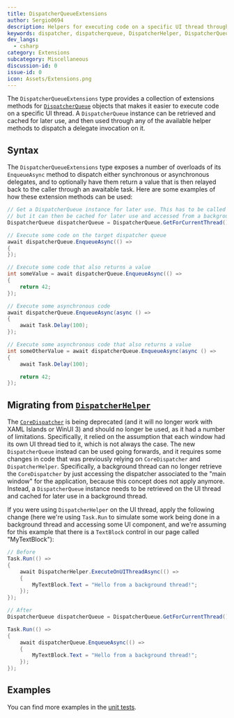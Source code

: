 ```yaml
---
title: DispatcherQueueExtensions
author: Sergio0694
description: Helpers for executing code on a specific UI thread through a DispatcherQueue instance.
keywords: dispatcher, dispatcherqueue, DispatcherHelper, DispatcherQueueExtensions
dev_langs:
  - csharp
category: Extensions
subcategory: Miscellaneous
discussion-id: 0
issue-id: 0
icon: Assets/Extensions.png
---
```


The `DispatcherQueueExtensions` type provides a collection of extensions methods for [`DispatcherQueue`](https://learn.microsoft.com/uwp/api/windows.system.dispatcherqueue) objects that makes it easier to execute code on a specific UI thread. A `DispatcherQueue` instance can be retrieved and cached for later use, and then used through any of the available helper methods to dispatch a delegate invocation on it.

## Syntax

The `DispatcherQueueExtensions` type exposes a number of overloads of its `EnqueueAsync` method to dispatch either synchronous or asynchronous delegates, and to optionally have them return a value that is then relayed back to the caller through an awaitable task. Here are some examples of how these extension methods can be used:

```csharp
// Get a DispatcherQueue instance for later use. This has to be called on the UI thread,
// but it can then be cached for later use and accessed from a background thread as well.
DispatcherQueue dispatcherQueue = DispatcherQueue.GetForCurrentThread();

// Execute some code on the target dispatcher queue
await dispatcherQueue.EnqueueAsync(() =>
{
});

// Execute some code that also returns a value
int someValue = await dispatcherQueue.EnqueueAsync(() =>
{
    return 42;
});

// Execute some asynchronous code
await dispatcherQueue.EnqueueAsync(async () =>
{
    await Task.Delay(100);
});

// Execute some asynchronous code that also returns a value
int someOtherValue = await dispatcherQueue.EnqueueAsync(async () =>
{
    await Task.Delay(100);

    return 42;
});
```

## Migrating from [`DispatcherHelper`](..\helpers\DispatcherHelper.md)

The [`CoreDispatcher`](https://learn.microsoft.com/uwp/api/windows.ui.core.coredispatcher) is being deprecated (and it will no longer work with XAML Islands or WinUI 3) and should no longer be used, as it had a number of limitations. Specifically, it relied on the assumption that each window had its own UI thread tied to it, which is not always the case. The new `DispatcherQueue` instead can be used going forwards, and it requires some changes in code that was previously relying on `CoreDispatcher` and `DispatcherHelper`. Specifically, a background thread can no longer retrieve the `CoreDispatcher` by just accessing the dispatcher associated to the "main window" for the application, because this concept does not apply anymore. Instead, a `DispatcherQueue` instance needs to be retrieved on the UI thread and cached for later use in a background thread.

If you were using `DispatcherHelper` on the UI thread, apply the following change (here we're using `Task.Run` to simulate some work being done in a background thread and accessing some UI component, and we're assuming for this example that there is a `TextBlock` control in our page called "MyTextBlock"):

```csharp
// Before
Task.Run(() =>
{
    await DispatcherHelper.ExecuteOnUIThreadAsync(() =>
    {
        MyTextBlock.Text = "Hello from a background thread!";
    });
});

// After
DispatcherQueue dispatcherQueue = DispatcherQueue.GetForCurrentThread();

Task.Run(() =>
{
    await dispatcherQueue.EnqueueAsync(() =>
    {
        MyTextBlock.Text = "Hello from a background thread!";
    });
});
```

## Examples

You can find more examples in the [unit tests](https://github.com/windows-toolkit/WindowsCommunityToolkit/blob/rel/7.1.0/UnitTests/UnitTests.UWP/Extensions/Test_DispatcherQueueExtensions.cs).
